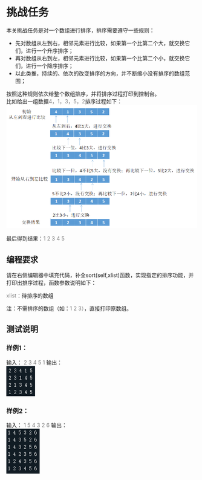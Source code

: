 # 挑战任务
本关挑战任务是对一个数组进行排序，排序需要遵守一些规则：
* 先对数组从左到右，相邻元素进行比较，如果第一个比第二个大，就交换它们，进行一个升序排序；  
* 再对数组从右到左，相邻元素进行比较，如果第一个比第二个小，就交换它们，进行一个降序排序；  
* 以此类推，持续的、依次的改变排序的方向，并不断缩小没有排序的数组范围；  

按照这种规则依次给整个数组排序，并将排序过程打印到控制台。  
比如给出一组数据<font color="grey">4，1，3，5，2</font>排序过程如下：  
![](1.png)

最后得到结果：<font color="grey">1 2 3 4 5</font>

## 编程要求
请在右侧编辑器中填充代码，补全sort(self,xlist)函数，实现指定的排序功能，并打印出排序过程，函数参数说明如下：

<font color="grey">xlist</font>：待排序的数组

注：不需排序的数组（如：<font color="grey">1 2 3）</font>，直接打印原数组。

## 测试说明
### 样例1：
输入：
<font color="grey">2 3 4 5 1 </font> 
输出：  
![](2.png)  
### 样例2：
输入：
<font color="grey">1 5 4 3 2 6  </font>
输出：  
![](3.png)  